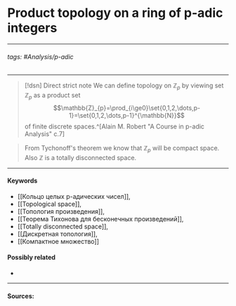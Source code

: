 # Product topology on a ring of p-adic integers
***
###### tags: #Analysis/p-adic  
***
>[!dsn] Direct strict note
>We can define topology on $\mathbb{Z}_{p}$ by viewing set $\mathbb{Z}_{p}$ as a product set
>$$\mathbb{Z}_{p}=\prod_{i\ge0}\set{0,1,2,\dots,p-1}=\set{0,1,2,\dots,p-1}^{\mathbb{N}}$$
>of finite discrete spaces.^[Alain M. Robert "A Course in p-adic Analysis" c.7]

>From Tychonoff's theorem we know that $\mathbb{Z}_{p}$ will be compact space. Also $\mathbb{Z}$ is a totally disconnected space.
***
#### Keywords
- [[Кольцо целых p-адических чисел]],
- [[Topological space]],
- [[Топология произведения]],
- [[Теорема Тихонова для бесконечных произведений]],
- [[Totally disconnected space]],
- [[Дискретная топология]],
- [[Компактное множество]]
#### Possibly related
- 
***
#### Sources: